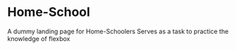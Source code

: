 # Home-School
A dummy landing page for Home-Schoolers
Serves as a task to practice the knowledge of flexbox
